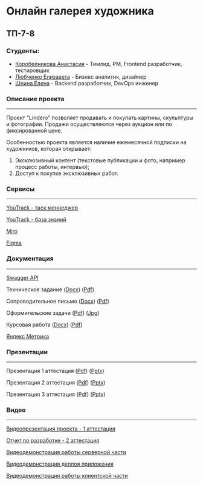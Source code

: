 # Онлайн галерея художника
## ТП-7-8
### Студенты:
- [Коробейникова Анастасия](https://github.com/korobasssss) - Тимлид, PM, Frontend разработчик, тестировщик
- [Любченко Елизавета](https://github.com/linkouwu) - Бизнес аналитик, дизайнер
- [Шеина Елена](https://github.com/raiden-20)  -  Backend разработчик, DevOps инженер

### Описание проекта
---
Проект "Lindéro" позволяет продавать и покупать картины, скульптуры и фотографии. Продажи осуществляются через аукцион или по фиксированной цене. 

Особенностью проекта является наличие ежемесячной подписки на художников, которая открывает:
  1. Эксклюзивный контент (текстовые публикации и фото, например процесс работы, интервью);
  2. Доступ к покупке эксклюзивных работ.
 

### Сервисы
---
[YouTrack - таск меннеджер](https://online-gallery.youtrack.cloud/agiles/159-2/current)

[YouTrack - база знаний](https://online-gallery.youtrack.cloud/articles/OG)

[Miro](https://miro.com/app/board/uXjVNqkFE7Q=/?share_link_id=337584141271)

[Figma](https://www.figma.com/file/xmcTy6ej7tSEEIU4bSWGko/Online-gallery?type=design&node-id=0%3A1&mode=design&t=5nymTrBTc3rGum0C-1)

### Документация
---

[Swagger API](https://gallery-lindero.ru/swagger-ui)

Техническое задание ([Docx](https://github.com/raiden-20/online_gallery/blob/main/Документация/Техническое%20задание/Техническое%20задание.docx)) ([Pdf](https://github.com/raiden-20/online_gallery/blob/main/Документация/Техническое%20задание/Техническое%20задание.pdf))

Сопроводительное письмо ([Docx](https://github.com/raiden-20/online_gallery/blob/main/Документация/Сопроводительное%20письмо/Сопроводительное%20письмо.docx)) ([Pdf](https://github.com/raiden-20/online_gallery/blob/main/Документация/Сопроводительное%20письмо/Сопроводительное%20письмо.pdf))

Оформительские задачи ([Pdf](https://github.com/raiden-20/online_gallery/blob/main/Документация/Оформительские%20задачи/Оформительские%20задачи.pdf)) ([Jpg](https://github.com/raiden-20/online_gallery/blob/main/Документация/Оформительские%20задачи/Оформительские%20задачи.jpg))

Курсовая работа ([Docx](https://github.com/raiden-20/online_gallery/blob/main/Документация/Курсовой%20проект/Курсовой%20проект.docx)) ([Pdf](https://github.com/raiden-20/online_gallery/blob/main/Документация/Курсовой%20проект/Курсовой%20проект.pdf))

[Яндекс Метрика](https://metrika.yandex.ru/overview?id=97428671&period=week&group=day&isMinSamplingEnabled=false&accuracy=1&isSamplingEnabled=true)

### Презентации
---

Презентация 1 аттестация ([Pdf](https://github.com/raiden-20/online_gallery/blob/main/Документация/Презентация/Аттестация%201/Презентация.pdf)) ([Pptx](https://github.com/raiden-20/online_gallery/blob/main/Документация/Презентация/Аттестация%201/Презентация.pptx))

Презентация 2 аттестация ([Pdf](https://github.com/raiden-20/online_gallery/blob/main/Документация/Презентация/Аттестация%202/Презентация.pdf)) ([Pptx](https://github.com/raiden-20/online_gallery/blob/main/Документация/Презентация/Аттестация%202/Презентация.pptx))

Презентация 3 аттестация ([Pdf](https://github.com/raiden-20/online_gallery/blob/main/Документация/Презентация/Аттестация%203/Презентация.pdf)) ([Pptx](https://github.com/raiden-20/online_gallery/blob/main/Документация/Презентация/Аттестация%203/Презентация.pptx))

### Видео
---
[Видеопрезентация проекта - 1 аттестация](https://youtu.be/BgPJE7r_WCw)

[Отчет по разработке - 2 аттестация](https://youtu.be/E73HUEOJmL8)

[Видеодемонстрация работы серверной части](https://youtu.be/i0RCB7xjmkk)

[Видеодемонстрация деплоя приложения](https://youtu.be/pUZItcZO0Y4)

[Видеодемонстрация работы клиентской части](https://youtu.be/DCe0fttBlfw)
